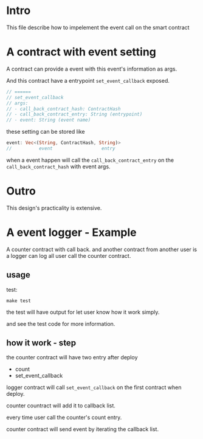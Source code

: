 # Intro

This file describe how to impelement the event call on the smart contract

# A contract with event setting

A contract can provide a event with this event's information as args.

And this contract have a entrypoint `set_event_callback` exposed.

```rust
// ======
// set_event_callback
// args:
// - call_back_contract_hash: ContractHash
// - call_back_contract_entry: String (entrypoint)
// - event: String (event name)
```

these setting can be stored like

```rust
event: Vec<(String, ContractHash, String)>
//          event                  entry
```

when a event happen
will call the `call_back_contract_entry` on the `call_back_contract_hash` with event args.

# Outro

This design's practicality is extensive.

# A event logger - Example

A counter contract with call back. and another contract from another user is a logger can log all user call the counter contract.

## usage

test:

```
make test
```

the test will have output for let user know how it work simply.

and see the test code for more information.

## how it work - step

the counter contract will have two entry after deploy

- count
- set_event_callback

logger contract will call `set_event_callback` on the first contract when deploy.

counter countract will add it to callback list.

every time user call the counter's count entry.

counter contract will send event by iterating the callback list.